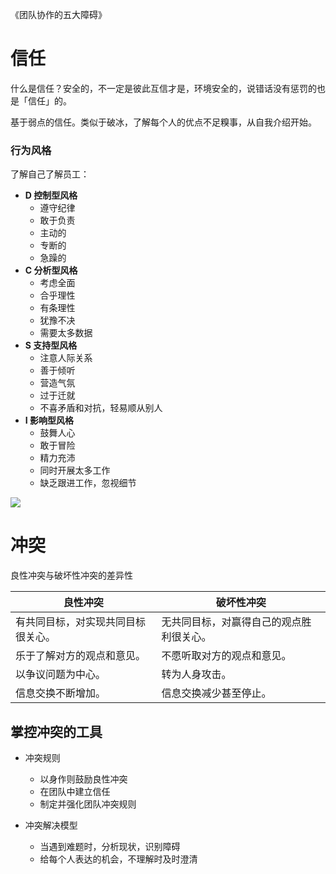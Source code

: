 《团队协作的五大障碍》

# 信任

什么是信任？安全的，不一定是彼此互信才是，环境安全的，说错话没有惩罚的也是「信任」的。

基于弱点的信任。类似于破冰，了解每个人的优点不足糗事，从自我介绍开始。



### 行为风格

了解自己了解员工：

- **D 控制型风格**
  - 遵守纪律
  - 敢于负责
  - 主动的
  - 专断的
  - 急躁的
- **C 分析型风格**
  - 考虑全面
  - 合乎理性
  - 有条理性
  - 犹豫不决
  - 需要太多数据
- **S  支持型风格**
  - 注意人际关系
  - 善于倾听
  - 营造气氛
  - 过于迁就
  - 不喜矛盾和对抗，轻易顺从别人
- **I 影响型风格**
  - 鼓舞人心
  - 敢于冒险
  - 精力充沛
  - 同时开展太多工作
  - 缺乏跟进工作，忽视细节

![](https://upload-images.jianshu.io/upload_images/12290354-0a123465b3958cc3.jpg)

# 冲突

良性冲突与破坏性冲突的差异性

| 良性冲突                           | 破坏性冲突                               |
| ---------------------------------- | ---------------------------------------- |
| 有共同目标，对实现共同目标很关心。 | 无共同目标，对赢得自己的观点胜利很关心。 |
| 乐于了解对方的观点和意见。         | 不愿听取对方的观点和意见。               |
| 以争议问题为中心。                 | 转为人身攻击。                           |
| 信息交换不断增加。                 | 信息交换减少甚至停止。                   |



## 掌控冲突的工具

- 冲突规则

  - 以身作则鼓励良性冲突
  - 在团队中建立信任
  - 制定并强化团队冲突规则

- 冲突解决模型

  - 当遇到难题时，分析现状，识别障碍
  - 给每个人表达的机会，不理解时及时澄清

  